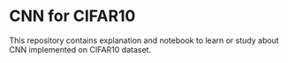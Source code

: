 # CNN for CIFAR10
This repository contains explanation and notebook to learn or study about CNN implemented on CIFAR10 dataset.
